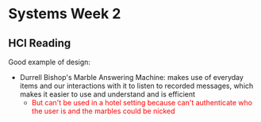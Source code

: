 # Systems Week 2

## HCI Reading 

Good example of design:
* Durrell Bishop's Marble Answering Machine: makes use of everyday items and our interactions with it to listen to recorded messages, which makes it easier to use and understand and is efficient 
    - <html><span style="color:red">But can't be used in a hotel setting because can't authenticate who the user is and the marbles could be nicked</span></html>

